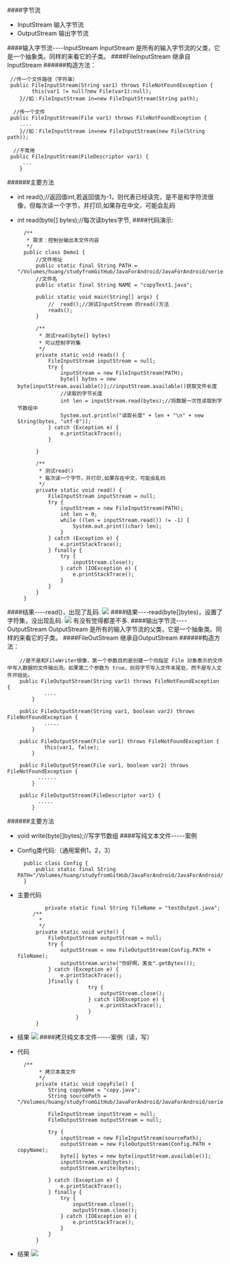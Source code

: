 ####字节流
* InputStream 输入字节流
* OutputStream 输出字节流

####输入字节流----InputStream
InputStream 是所有的输入字节流的父类，它是一个抽象类。同样的来看它的子类。
####FileInputStream 继承自InputStream
######构造方法：

     //传一个文件路径（字符串）
     public FileInputStream(String var1) throws FileNotFoundException {
            this(var1 != null?new File(var1):null);
        }//如：FileInputStream in=new FileInputStream(String path);
        
      //传一个文件
     public FileInputStream(File var1) throws FileNotFoundException {
        ....
        }//如：FileInputStream in=new FileInputStream(new File(String path));
    
      //不常用
     public FileInputStream(FileDescriptor var1) {
         ...
        }
######主要方法
* int read();//返回值int,若返回值为-1，则代表已经读完，是不是和字符流很像，但每次读一个字节，并打印,如果存在中文，可能会乱码

* int read(byte[] bytes);//每次读bytes字节,
####代码演示:
    
    
        /**
         * 需求：控制台输出本文件内容
         */
        public class Demo1 {
            //文件地址
            public static final String PATH = "/Volumes/huang/studyfromGitHub/JavaForAndroid/JavaForAndroid/series11/src/main/java/com/example/Demo1.java";
            //文件名
            public static final String NAME = "copyTest1.java";
        
            public static void main(String[] args) {
                //  read();//测试InputStream 的read()方法
                reads();
            }
        
            /**
             * 测试read(byte[] bytes)
             * 可以控制字符集
             */
            private static void reads() {
                FileInputStream inputStream = null;
                try {
                    inputStream = new FileInputStream(PATH);
                    byte[] bytes = new byte[inputStream.available()];//inputStream.available()获取文件长度
                    //读取的字节长度
                    int len = inputStream.read(bytes);//将数据一次性读取到字节数组中
                    System.out.println("读取长度" + len + "\n" + new String(bytes, "utf-8"));
                } catch (Exception e) {
                    e.printStackTrace();
                }
        
            }
        
            /**
             * 测试read()
             * 每次读一个字节，并打印,如果存在中文，可能会乱码
             */
            private static void read() {
                FileInputStream inputStream = null;
                try {
                    inputStream = new FileInputStream(PATH);
                    int len = 0;
                    while ((len = inputStream.read()) != -1) {
                        System.out.print((char) len);
                    }
                } catch (Exception e) {
                    e.printStackTrace();
                } finally {
                    try {
                        inputStream.close();
                    } catch (IOException e) {
                        e.printStackTrace();
                    }
                }
            }
        }
####结果----read()，出现了乱码.
![](https://github.com/mar-sir/JavaForAndroid/blob/master/JavaForAndroid/series11/src/main/java/images/step1.png?raw=true)
####结果----read(byte[]bytes)，设置了字符集，没出现乱码.
![](https://github.com/mar-sir/JavaForAndroid/blob/master/JavaForAndroid/series11/src/main/java/images/step2.png?raw=true)
有没有觉得都差不多.
####输出字节流----OutputStream
OutputStream 是所有的输入字节流的父类，它是一个抽象类。同样的来看它的子类。
####FileOutStream 继承自OutputStream
######构造方法：

        
        //是不是和FileWriter很像，第一个参数目的是创建一个向指定 File 对象表示的文件中写入数据的文件输出流。如果第二个参数为 true，则将字节写入文件末尾处，而不是写入文件开始处。
        public FileOutputStream(String var1) throws FileNotFoundException {
                ....
            }
        
        public FileOutputStream(String var1, boolean var2) throws FileNotFoundException {
                .....
            }
        
        public FileOutputStream(File var1) throws FileNotFoundException {
                this(var1, false);
            }
        
        public FileOutputStream(File var1, boolean var2) throws FileNotFoundException {
              ......
            }
        
        public FileOutputStream(FileDescriptor var1) {
              .....
            }
######主要方法
* void write(byte[]bytes);//写字节数组
####写纯文本文件-----案例
* Config类代码:（通用案例1，2，3）

        public class Config {
            public static final String PATH="/Volumes/huang/studyfromGitHub/JavaForAndroid/JavaForAndroid/series11/src/main/java/files";
        }
* 主要代码
        
               private static final String fileName = "testOutput.java";
           /**
             * 
             */
            private static void write() {
                FileOutputStream outputStream = null;
                try {
                    outputStream = new FileOutputStream(Config.PATH + fileName);
                    outputStream.write("你好啊，美女".getBytes());
                } catch (Exception e) {
                    e.printStackTrace();
                }finally {
                             try {
                                 outputStream.close();
                             } catch (IOException e) {
                                 e.printStackTrace();
                             }
                         }
            }
* 结果
![](https://github.com/mar-sir/JavaForAndroid/blob/master/JavaForAndroid/series11/src/main/java/images/step3.png?raw=true)
####拷贝纯文本文件-----案例（读，写）
* 代码

        /**
             * 拷贝本类文件
             */
            private static void copyFile() {
                String copyName = "copy.java";
                String sourcePath = "/Volumes/huang/studyfromGitHub/JavaForAndroid/JavaForAndroid/series11/src/main/java/com/example/Demo2.java";
        
                FileInputStream inputStream = null;
                FileOutputStream outputStream = null;
        
                try {
                    inputStream = new FileInputStream(sourcePath);
                    outputStream = new FileOutputStream(Config.PATH + copyName);
                    byte[] bytes = new byte[inputStream.available()];
                    inputStream.read(bytes);
                    outputStream.write(bytes);
        
                } catch (Exception e) {
                    e.printStackTrace();
                } finally {
                    try {
                        inputStream.close();
                        outputStream.close();
                    } catch (IOException e) {
                        e.printStackTrace();
                    }
                }
            }
* 结果
![](https://github.com/mar-sir/JavaForAndroid/blob/master/JavaForAndroid/series11/src/main/java/images/step4.png?raw=true)